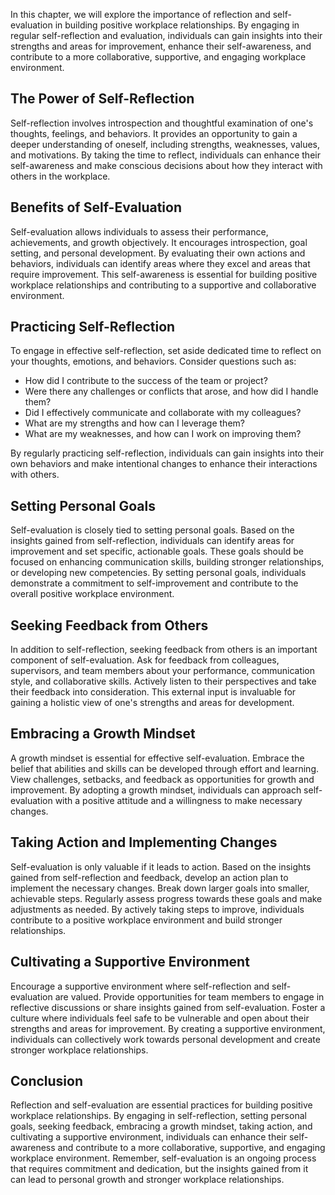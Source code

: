 
In this chapter, we will explore the importance of reflection and self-evaluation in building positive workplace relationships. By engaging in regular self-reflection and evaluation, individuals can gain insights into their strengths and areas for improvement, enhance their self-awareness, and contribute to a more collaborative, supportive, and engaging workplace environment.

## The Power of Self-Reflection

Self-reflection involves introspection and thoughtful examination of one's thoughts, feelings, and behaviors. It provides an opportunity to gain a deeper understanding of oneself, including strengths, weaknesses, values, and motivations. By taking the time to reflect, individuals can enhance their self-awareness and make conscious decisions about how they interact with others in the workplace.

## Benefits of Self-Evaluation

Self-evaluation allows individuals to assess their performance, achievements, and growth objectively. It encourages introspection, goal setting, and personal development. By evaluating their own actions and behaviors, individuals can identify areas where they excel and areas that require improvement. This self-awareness is essential for building positive workplace relationships and contributing to a supportive and collaborative environment.

## Practicing Self-Reflection

To engage in effective self-reflection, set aside dedicated time to reflect on your thoughts, emotions, and behaviors. Consider questions such as:

- How did I contribute to the success of the team or project?
- Were there any challenges or conflicts that arose, and how did I handle them?
- Did I effectively communicate and collaborate with my colleagues?
- What are my strengths and how can I leverage them?
- What are my weaknesses, and how can I work on improving them?

By regularly practicing self-reflection, individuals can gain insights into their own behaviors and make intentional changes to enhance their interactions with others.

## Setting Personal Goals

Self-evaluation is closely tied to setting personal goals. Based on the insights gained from self-reflection, individuals can identify areas for improvement and set specific, actionable goals. These goals should be focused on enhancing communication skills, building stronger relationships, or developing new competencies. By setting personal goals, individuals demonstrate a commitment to self-improvement and contribute to the overall positive workplace environment.

## Seeking Feedback from Others

In addition to self-reflection, seeking feedback from others is an important component of self-evaluation. Ask for feedback from colleagues, supervisors, and team members about your performance, communication style, and collaborative skills. Actively listen to their perspectives and take their feedback into consideration. This external input is invaluable for gaining a holistic view of one's strengths and areas for development.

## Embracing a Growth Mindset

A growth mindset is essential for effective self-evaluation. Embrace the belief that abilities and skills can be developed through effort and learning. View challenges, setbacks, and feedback as opportunities for growth and improvement. By adopting a growth mindset, individuals can approach self-evaluation with a positive attitude and a willingness to make necessary changes.

## Taking Action and Implementing Changes

Self-evaluation is only valuable if it leads to action. Based on the insights gained from self-reflection and feedback, develop an action plan to implement the necessary changes. Break down larger goals into smaller, achievable steps. Regularly assess progress towards these goals and make adjustments as needed. By actively taking steps to improve, individuals contribute to a positive workplace environment and build stronger relationships.

## Cultivating a Supportive Environment

Encourage a supportive environment where self-reflection and self-evaluation are valued. Provide opportunities for team members to engage in reflective discussions or share insights gained from self-evaluation. Foster a culture where individuals feel safe to be vulnerable and open about their strengths and areas for improvement. By creating a supportive environment, individuals can collectively work towards personal development and create stronger workplace relationships.

## Conclusion

Reflection and self-evaluation are essential practices for building positive workplace relationships. By engaging in self-reflection, setting personal goals, seeking feedback, embracing a growth mindset, taking action, and cultivating a supportive environment, individuals can enhance their self-awareness and contribute to a more collaborative, supportive, and engaging workplace environment. Remember, self-evaluation is an ongoing process that requires commitment and dedication, but the insights gained from it can lead to personal growth and stronger workplace relationships.
